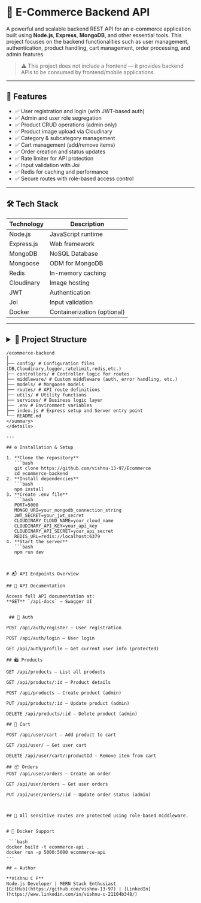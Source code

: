 # 🛒 E-Commerce Backend API

A powerful and scalable backend REST API for an e-commerce application built using **Node.js**, **Express**, **MongoDB**, and other essential tools. This project focuses on the backend functionalities such as user management, authentication, product handling, cart management, order processing, and admin features.

> ⚠️ This project does not include a frontend — it provides backend APIs to be consumed by frontend/mobile applications.

---

## 🚀 Features

- ✅ User registration and login (with JWT-based auth)
- ✅ Admin and user role segregation
- ✅ Product CRUD operations (admin only)
- ✅ Product image upload via Cloudinary
- ✅ Category & subcategory management
- ✅ Cart management (add/remove items)
- ✅ Order creation and status updates
- ✅ Rate limiter for API protection
- ✅ Input validation with Joi
- ✅ Redis for caching and performance
- ✅ Secure routes with role-based access control

---

## 🛠️ Tech Stack

| Technology | Description |
|------------|-------------|
| Node.js    | JavaScript runtime |
| Express.js | Web framework |
| MongoDB    | NoSQL Database |
| Mongoose   | ODM for MongoDB |
| Redis      | In-memory caching |
| Cloudinary | Image hosting |
| JWT        | Authentication |
| Joi        | Input validation |
| Docker     | Containerization (optional) |

--- 

## <details> <summary>📁 Project Structure
```
/ecommerce-backend
│
├── config/ # Configuration files (DB,Cloudinary,logger,ratelimit,redis,etc.)
├── controllers/ # Controller logic for routes
├── middleware/ # Custom middleware (auth, error handling, etc.)
├── models/ # Mongoose models
├── routes/ # API route definitions
├── utils/ # Utility functions
├── services/ # Business logic layer
├── .env # Environment variables
├── index.js # Express setup and Server entry point
└── README.md
</summary>
</details>

---

## ⚙️ Installation & Setup

1. **Clone the repository**
   ```bash
   git clone https://github.com/vishnu-13-97/Ecommerce
   cd ecommerce-backend
2. **Install dependencies**
   ```bash
   npm install
3. **Create .env file**
   ```bash
   PORT=5000
   MONGO_URI=your_mongodb_connection_string
   JWT_SECRET=your_jwt_secret
   CLOUDINARY_CLOUD_NAME=your_cloud_name
   CLOUDINARY_API_KEY=your_api_key
   CLOUDINARY_API_SECRET=your_api_secret
   REDIS_URL=redis://localhost:6379
4. **Start the server**
   ```bash
   npm run dev



# 📬 API Endpoints Overview

## 📑 API Documentation

Access full API documentation at:  
**GET** `/api-docs` — Swagger UI


 ## 👤 Auth

POST /api/auth/register – User registration

POST /api/auth/login – User login

GET /api/auth/profile – Get current user info (protected)

## 🛍️ Products

GET /api/products – List all products

GET /api/products/:id – Product details

POST /api/products – Create product (admin)

PUT /api/products/:id – Update product (admin)

DELETE /api/products/:id – Delete product (admin)

## 🧺 Cart

POST /api/user/cart – Add product to cart

GET /api/user/ – Get user cart

DELETE /api/user/cart/:productId – Remove item from cart

## 📦 Orders
POST /api/user/orders – Create an order

GET /api/user/orders – Get user orders

PUT /api/user/orders/:id – Update order status (admin)



## 🔐 All sensitive routes are protected using role-based middleware.


# 🐳 Docker Support

 ```bash
docker build -t ecommerce-api .
docker run -p 5000:5000 ecommerce-api
---

## ✍️ Author

**Vishnu C P**  
Node.js Developer | MERN Stack Enthusiast  
[GitHub](https://github.com/vishnu-13-97) | [LinkedIn](https://www.linkedin.com/in/vishnu-c-21104b348/) 













